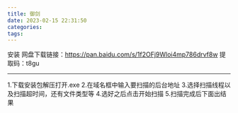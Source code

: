 ```yaml
---
title: 御剑
date: 2023-02-15 22:31:50
categories:
tags:
---
```


安装
网盘下载链接：https://pan.baidu.com/s/1f2OFj9Wloi4mp786drvf8w 
提取码：t8gu

---

1.下载安装包解压打开.exe
2.在域名框中输入要扫描的后台地址
3.选择扫描线程以及扫描超时间，还有文件类型等
4.选好之后点击开始扫描
5.扫描完成后下面出结果